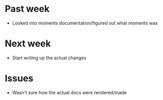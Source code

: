 # Past week

- Looked into moments documentation/figured out what moments was


# Next week

- Start writing up the actual changes


# Issues

- Wasn't sure how the actual docs were rendered/made